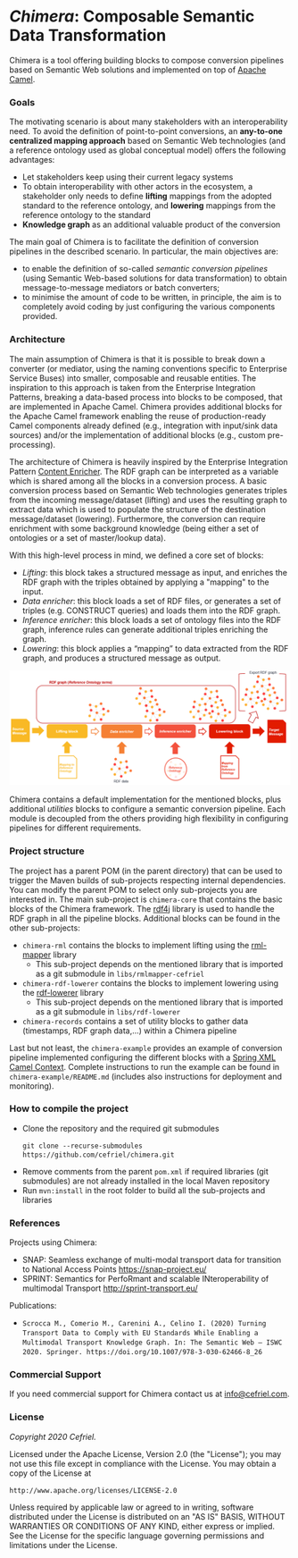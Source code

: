 _Chimera_: Composable Semantic Data Transformation
===
Chimera is a tool offering building blocks to compose conversion pipelines based on Semantic Web solutions and implemented on top of [Apache Camel](https://camel.apache.org/).

### Goals
The motivating scenario is about many stakeholders with an interoperability need. To avoid the definition of point-to-point conversions, an **any-to-one centralized mapping approach** based on Semantic Web technologies (and a reference ontology used as global conceptual model) offers the following advantages:

- Let stakeholders keep using their current legacy systems
- To obtain interoperability with other actors in the ecosystem, a stakeholder only needs to define **lifting** mappings from the adopted standard to the reference ontology, and **lowering** mappings from the reference ontology to the standard
- **Knowledge graph** as an additional valuable product of the conversion

The main goal of Chimera is to facilitate the definition of conversion pipelines in the described scenario. In particular, the main objectives are:

* to enable the definition of so-called _semantic conversion pipelines_ (using Semantic Web-based solutions for data transformation) to obtain message-to-message mediators or batch converters;
* to minimise the amount of code to be written, in principle, the aim is to completely avoid coding by just configuring the various components provided.

### Architecture
The main assumption of Chimera is that it is possible to break down a converter (or mediator, using the naming conventions specific to Enterprise Service Buses) into smaller, composable and reusable entities. The inspiration to this approach is taken from the Enterprise Integration Patterns, breaking a data-based process into blocks to be composed, that are implemented in Apache Camel. Chimera provides additional blocks for the Apache Camel framework enabling the reuse of production-ready Camel components already defined (e.g., integration with input/sink data sources) and/or the implementation of additional blocks (e.g., custom pre-processing).

The architecture of Chimera is heavily inspired by the Enterprise Integration Pattern [Content Enricher](https://www.enterpriseintegrationpatterns.com/patterns/messaging/DataEnricher.html). The RDF graph can be interpreted as a variable which is shared among all the blocks in a conversion process. A basic conversion process based on Semantic Web technologies generates triples from the incoming message/dataset (lifting) and uses the resulting graph to extract data which is used to populate the structure of the destination message/dataset (lowering). Furthermore, the conversion can require enrichment with some background knowledge (being either a set of ontologies or a set of master/lookup data).

With this high-level process in mind, we defined a core set of blocks:

* _Lifting_: this block takes a structured message as input, and enriches the RDF graph with the triples obtained by applying a "mapping" to the input.
* _Data enricher_: this block loads a set of RDF files, or generates a set of triples (e.g. CONSTRUCT queries) and loads them into the RDF graph.
* _Inference enricher_: this block loads a set of ontology files into the RDF graph, inference rules can generate additional triples enriching the graph.
* _Lowering_: this block applies a “mapping” to data extracted from the RDF graph, and produces a structured message as output.

<p align="left"><img src="pipeline.png" alt="Generic pipeline" width="800"></p>

Chimera contains a default implementation for the mentioned blocks, plus additional _utilities_ blocks to configure a semantic conversion pipeline. Each module is decoupled from the others providing high flexibility in configuring pipelines for different requirements.

### Project structure
The project has a parent POM (in the parent directory) that can be used to trigger the Maven builds of sub-projects respecting internal dependencies. You can modify the parent POM to select only sub-projects you are interested in.
The main sub-project is `chimera-core` that contains the basic blocks of the Chimera framework. The [rdf4j](https://rdf4j.org/) library is used to handle the RDF graph in all the pipeline blocks. Additional blocks can be found in the other sub-projects:

- `chimera-rml` contains the blocks to implement lifting using the [rml-mapper](https://github.com/cefriel/rmlmapper-cefriel) library 
    - This sub-project depends on the mentioned library that is imported as a git submodule in `libs/rmlmapper-cefriel`
- `chimera-rdf-lowerer` contains the blocks to implement lowering using the [rdf-lowerer](https://github.com/cefriel/rdf-lowerer) library 
    - This sub-project depends on the mentioned library that is imported as a git submodule in `libs/rdf-lowerer`
- `chimera-records` contains a set of utility blocks to gather data (timestamps, RDF graph data,...)  within a Chimera pipeline

Last but not least, the `chimera-example` provides an example of conversion pipeline implemented configuring the different blocks with a [Spring XML Camel Context](https://camel.apache.org/components/latest/spring-summary.html). Complete instructions to run the example can be found in `chimera-example/README.md` (includes also instructions for deployment and monitoring).

### How to compile the project
- Clone the repository and the required git submodules
    ```
    git clone --recurse-submodules https://github.com/cefriel/chimera.git
    ```
- Remove comments from the parent `pom.xml` if required libraries (git submodules) are not already installed in the local Maven repository
- Run `mvn:install` in the root folder to build all the sub-projects and libraries

### References

Projects using Chimera:

- SNAP: Seamless exchange of multi-modal transport data for transition to National Access Points https://snap-project.eu/
- SPRINT: Semantics for PerfoRmant and scalable INteroperability of multimodal Transport http://sprint-transport.eu/

Publications:
- `Scrocca M., Comerio M., Carenini A., Celino I. (2020) Turning Transport Data to Comply with EU Standards While Enabling a Multimodal Transport Knowledge Graph. In: The Semantic Web – ISWC 2020. Springer. https://doi.org/10.1007/978-3-030-62466-8_26`

### Commercial Support

If you need commercial support for Chimera contact us at [info@cefriel.com](mailto:info@cefriel.com).

### License

_Copyright 2020 Cefriel._

Licensed under the Apache License, Version 2.0 (the "License");
you may not use this file except in compliance with the License.
You may obtain a copy of the License at

    http://www.apache.org/licenses/LICENSE-2.0

Unless required by applicable law or agreed to in writing, software
distributed under the License is distributed on an "AS IS" BASIS,
WITHOUT WARRANTIES OR CONDITIONS OF ANY KIND, either express or implied.
See the License for the specific language governing permissions and
limitations under the License.
